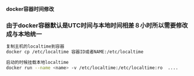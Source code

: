 #### docker容器时间修改

### 由于docker容器默认是UTC时间与本地时间相差８小时所以需要修改成与本地统一

```bash
复制主机的localtime到容器
docker cp /etc/localtime 容器ID或者NAME:/etc/localtime
```

```bash
启动的时候挂载本地localtime
docker run --name <name> -v /etc/localtime:/etc/localtime:ro  ....
```